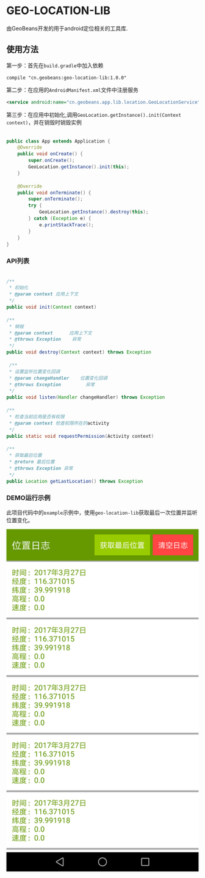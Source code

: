 # GEO-LOCATION-LIB

由GeoBeans开发的用于android定位相关的工具库.

## 使用方法

第一步：首先在`build.gradle`中加入依赖

```
compile "cn.geobeans:geo-location-lib:1.0.0"
```

第二步：在应用的`AndroidManifest.xml`文件中注册服务

```xml
<service android:name="cn.geobeans.app.lib.location.GeoLocationService"/>
```

第三步：在应用中初始化,调用`GeoLocation.getInstance().init(Context context)`，并在销毁时销毁实例

```java

public class App extends Application {
    @Override
    public void onCreate() {
        super.onCreate();
        GeoLocation.getInstance().init(this);
    }

    @Override
    public void onTerminate() {
        super.onTerminate();
        try {
            GeoLocation.getInstance().destroy(this);
        } catch (Exception e) {
            e.printStackTrace();
        }
    }
}
```

### API列表

```java

/**
 * 初始化
 * @param context 应用上下文
 */
public void init(Context context)

/**
 * 销毁
 * @param context      应用上下文
 * @throws Exception    异常
 */
public void destroy(Context context) throws Exception 

 /**
 * 设置监听位置变化回调
 * @param changeHandler    位置变化回调
 * @throws Exception         异常
 */
public void listen(Handler changeHandler) throws Exception

/**
 * 检查当前应用是否有权限
 * @param context 检查权限所在的activity
 */
public static void requestPermission(Activity context)

/**
 * 获取最后位置
 * @return 最后位置
 * @throws Exception 异常
 */
public Location getLastLocation() throws Exception

```

### DEMO运行示例

此项目代码中的`example`示例中，使用`geo-location-lib`获取最后一次位置并监听位置变化。

<img src="./screenshot.png" />


